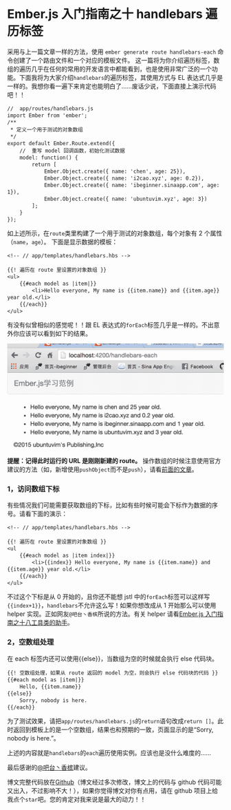 # Ember.js 入门指南之十 handlebars 遍历标签

采用与上一篇文章一样的方法，使用 `ember generate route handlebars-each` 命令创建了一个路由文件和一个对应的模板文件。 这一篇将为你介绍遍历标签，数组的遍历几乎在任何的常用的开发语言中都能看到，也是使用非常广泛的一个功能。下面我将为大家介绍`handlebars`的遍历标签，其使用方式与 EL 表达式几乎是一样的。我想你看一遍下来肯定也能明白了……废话少说，下面直接上演示代码吧！！

```
//  app/routes/handlebars.js
import Ember from 'ember';  
/**
 * 定义一个用于测试的对象数组
 */
export default Ember.Route.extend({  
    //  重写 model 回调函数，初始化测试数据
    model: function() {
        return [
            Ember.Object.create({ name: 'chen', age: 25}),
            Ember.Object.create({ name: 'i2cao.xyz', age: 0.2}),
            Ember.Object.create({ name: 'ibeginner.sinaapp.com', age: 1}),
            Ember.Object.create({ name: 'ubuntuvim.xyz', age: 3})
        ];
    }
}); 
```

如上述所示，在`route`类里构建了一个用于测试的对象数组，每个对象有 2 个属性（`name`，`age`）。 下面是显示数据的模板：

```
<!-- // app/templates/handlebars.hbs -->

{{! 遍历在 route 里设置的对象数组 }}
<ul>  
    {{#each model as |item|}}
        <li>Hello everyone, My name is {{item.name}} and {{item.age}} year old.</li>
    {{/each}}
</ul> 
```

有没有似曾相似的感觉呢！！跟 EL 表达式的`forEach`标签几乎是一样的。不出意外你应该可以看到如下的结果。

![run result](img/e9a68b476abf71551c90caae9eca9d94.jpg)

**提醒：记得此时运行的 URL 是刚刚新建的 route。** 操作数组的时候注意使用官方建议的方法（如，新增使用`pushObject`而不是`push`），请看[前面的文章](http://blog.ddlisting.com/2016/03/17/ember-js-ru-men-zhi-nan-zhi-liu-mei-ju-enumerables/)。

### 1，访问数组下标

有些情况我们可能需要获取数组的下标，比如有些时候可能会下标作为数据的序号。请看下面的演示：

```
<!-- // app/templates/handlebars.hbs -->

{{! 遍历在 route 里设置的对象数组 }}
<ul  
    {{#each model as |item index|}}
        <li>{{index}} Hello everyone, My name is {{item.name}} and {{item.age}} year old.</li>
    {{/each}}
</ul> 
```

不过这个下标是从 0 开始的，且你还不能想 jstl 中的`forEach`标签可以这样写`{{index+1}}`，`handlebars`不允许这么写！如果你想改成从 1 开始那么可以使用 helper 实现。正如网友`@吧台丶香槟`所说的方法。有关 helper 请看[Ember.js 入门指南之十八工具类的助手](http://blog.ddlisting.com/2016/03/23/ember-js-ru-men-zhi-nan-zhi-shi-ba-gong-ju-lei-de-zhu-shou/)。

### 2，空数组处理

在 each 标签内还可以使用{{else}}，当数组为空的时候就会执行 else 代码块。

```
{{! 空数组处理，如果从 route 返回的 model 为空，则会执行 else 代码块的代码 }}
{{#each model as |item|}}
    Hello, {{item.name}}
{{else}}
    Sorry, nobody is here.
{{/each}} 
```

为了测试效果，请把`app/routes/handlebars.js`的`return`语句改成`return []`。此时返回到模板上的是一个空数组，结果也和预期的一致，页面显示的是“Sorry, nobody is here.”。

上述的内容就是`handlebars`的`each`遍历使用实例。应该也是没什么难度的……

最后感谢的[@吧台丶香槟](http://t.qq.com/falaoyunfeiluan)建议。

博文完整代码放在[Github](https://github.com/ubuntuvim/my_emberjs_code)（博文经过多次修改，博文上的代码与 github 代码可能又出入，不过影响不大！），如果你觉得博文对你有点用，请在 github 项目上给我点个`star`吧。您的肯定对我来说是最大的动力！！